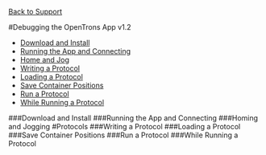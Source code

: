 [Back to Support](./readme.md)

#Debugging the OpenTrons App v1.2

 * [Download and Install](#download-and-install)
 * [Running the App and Connecting](#running-the-app-and-connecting)
 * [Home and Jog](#home-and-jog)
 * [Writing a Protocol](#writing-a-protocol)
 * [Loading a Protocol](#loading-a-protocol)
 * [Save Container Positions](#save-container-positions)
 * [Run a Protocol](#run-a-protocol)
 * [While Running a Protocol](#while-running-a-protocol)

###Download and Install
###Running the App and Connecting
###Homing and Jogging
#Protocols
###Writing a Protocol
###Loading a Protocol
###Save Container Positions
###Run a Protocol
###While Running a Protocol
